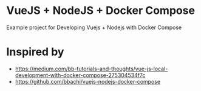# VueJS + NodeJS + Docker Compose
Example project for Developing Vuejs + Nodejs with Docker Compose 

# Inspired by
- https://medium.com/bb-tutorials-and-thoughts/vue-js-local-development-with-docker-compose-275304534f7c
- https://github.com/bbachi/vuejs-nodejs-docker-compose